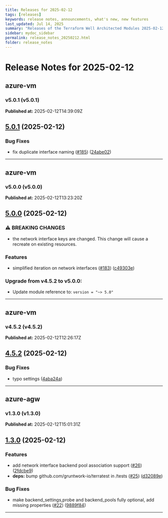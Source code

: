 ```yaml
---
title: Releases for 2025-02-12
tags: [releases]
keywords: release notes, announcements, what's new, new features
last_updated: Jul 14, 2025
summary: "Releases of the Terraform Well Architected Modules 2025-02-12"
sidebar: mydoc_sidebar
permalink: release_notes_20250212.html
folder: release_notes
---
```


# Release Notes for 2025-02-12

## azure-vm
### v5.0.1 (v5.0.1)
**Published at:** 2025-02-12T14:39:09Z

## [5.0.1](https://github.com/CloudNationHQ/terraform-azure-vm/compare/v5.0.0...v5.0.1) (2025-02-12)


### Bug Fixes

* fix duplicate interface naming ([#185](https://github.com/CloudNationHQ/terraform-azure-vm/issues/185)) ([24abe02](https://github.com/CloudNationHQ/terraform-azure-vm/commit/24abe02c682d31756a6787c6dc18792d86ef1803))

---

## azure-vm
### v5.0.0 (v5.0.0)
**Published at:** 2025-02-12T13:23:20Z

## [5.0.0](https://github.com/CloudNationHQ/terraform-azure-vm/compare/v4.5.2...v5.0.0) (2025-02-12)


### ⚠ BREAKING CHANGES

* the network interface keys are changed. This change will cause a recreate on existing resources.

### Features

* simplified iteration on network interfaces ([#183](https://github.com/CloudNationHQ/terraform-azure-vm/issues/183)) ([c49303e](https://github.com/CloudNationHQ/terraform-azure-vm/commit/c49303e3a6c9ec08dae8b4bf62d893f99ab59b09))

### Upgrade from v4.5.2 to v5.0.0:

- Update module reference to: `version = "~> 5.0"`

---

## azure-vm
### v4.5.2 (v4.5.2)
**Published at:** 2025-02-12T12:26:17Z

## [4.5.2](https://github.com/CloudNationHQ/terraform-azure-vm/compare/v4.5.1...v4.5.2) (2025-02-12)


### Bug Fixes

* typo settings ([4aba24a](https://github.com/CloudNationHQ/terraform-azure-vm/commit/4aba24a2f8c841c1021a4d93aeaab058da2917e1))

---

## azure-agw
### v1.3.0 (v1.3.0)
**Published at:** 2025-02-12T15:01:31Z

## [1.3.0](https://github.com/CloudNationHQ/terraform-azure-agw/compare/v1.2.0...v1.3.0) (2025-02-12)


### Features

* add network interface backend pool association support ([#26](https://github.com/CloudNationHQ/terraform-azure-agw/issues/26)) ([2fdcbe9](https://github.com/CloudNationHQ/terraform-azure-agw/commit/2fdcbe9279ab98c9f8ef94ce75e3360f400bad8d))
* **deps:** bump github.com/gruntwork-io/terratest in /tests ([#25](https://github.com/CloudNationHQ/terraform-azure-agw/issues/25)) ([d32089e](https://github.com/CloudNationHQ/terraform-azure-agw/commit/d32089e0a5916051c4100fa594ba6c48fad51afe))


### Bug Fixes

* make backend_settings,probe and backend_pools fully optional, add missing properties ([#22](https://github.com/CloudNationHQ/terraform-azure-agw/issues/22)) ([9889f84](https://github.com/CloudNationHQ/terraform-azure-agw/commit/9889f849ff02cfce66fbff2920744a31f987c4c0))

---


